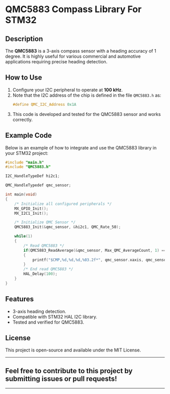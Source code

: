 # QMC5883 Compass Library For STM32

## Description
The **QMC5883** is a 3-axis compass sensor with a heading accuracy of 1 degree. It is highly useful for various commercial and automotive applications requiring precise heading detection.

## How to Use

1. Configure your I2C peripheral to operate at **100 kHz**.
2. Note that the I2C address of the chip is defined in the file `QMC5883.h` as:
   ```c
   #define QMC_I2C_Address 0x1A
   ```
3. This code is developed and tested for the QMC5883 sensor and works correctly.

## Example Code
Below is an example of how to integrate and use the QMC5883 library in your STM32 project:

```c
#include "main.h"
#include "QMC5883.h"

I2C_HandleTypeDef hi2c1;

QMC_HandleTypedef qmc_sensor;

int main(void)
{
    /* Initialize all configured peripherals */
    MX_GPIO_Init();
    MX_I2C1_Init();

    /* Initialize QMC Sensor */
    QMC5883_Init(&qmc_sensor, &hi2c1, QMC_Rate_50);

    while(1)
    {
        /* Read QMC5883 */
        if(QMC5883_ReadAverage(&qmc_sensor, Max_QMC_AverageCount, 1) == QMC_OK)
        {
            printf("$CMP,%d,%d,%d,%03.2f*", qmc_sensor.xaxis, qmc_sensor.yaxis, qmc_sensor.zaxis, qmc_sensor.avg_heading);
        }
        /* End read QMC5883 */
        HAL_Delay(100);
    }
}
```

## Features
- 3-axis heading detection.
- Compatible with STM32 HAL I2C library.
- Tested and verified for QMC5883.

## License
This project is open-source and available under the MIT License.

---

Feel free to contribute to this project by submitting issues or pull requests!
---
---
